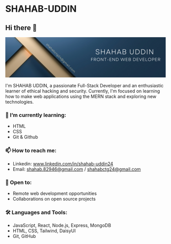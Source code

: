 # SHAHAB-UDDIN

## Hi there 👋

![Cover Photo](https://github.com/shahab-24/SHAHAB-UDDIN/blob/main/Blue%20Gold%20Elegant%20Minimalist%20Digital%20Marketer%20LinkedIn%20Banner.png?raw=true)


I'm SHAHAB UDDIN, a passionate Full-Stack Developer and an enthusiastic learner of ethical hacking and security. Currently, I'm focused on learning how to make web applications using the MERN stack and exploring new technologies.


### 🌱 I’m currently learning:
- HTML
- CSS
- Git & Github

### 📫 How to reach me:
- Linkedin: www.linkedin.com/in/shahab-uddin24
- Email: shahab.82946@gmail.com / shahabctg24@gmail.com

### 💼 Open to:
- Remote web development opportunities
- Collaborations on open source projects

### 🛠️ Languages and Tools:
- JavaScript, React, Node.js, Express, MongoDB
- HTML, CSS, Tailwind, DaisyUI
- Git, GitHub


